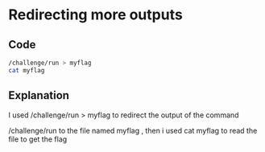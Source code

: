 # Redirecting more outputs

## Code

```bash
/challenge/run > myflag
cat myflag
```
## Explanation

I used /challenge/run > myflag to redirect the output of the command

/challenge/run to the file named myflag , then i used cat myflag to read the file to get the flag
